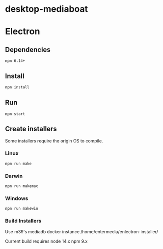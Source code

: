 # desktop-mediaboat


# Electron

## Dependencies
`npm 6.14+`

## Install
```bash
npm install
```

## Run
```
npm start
```

## Create installers
Some installers require the origin OS to compile.

### Linux
```
npm run make
```

### Darwin
```
npm run makemac
```


### Windows
```
npm run makewin
```


### Build Installers
Use m39's mediadb docker instance 
/home/entermedia/enlectron-installer/


Current build requires
node 14.x
npm 9.x


